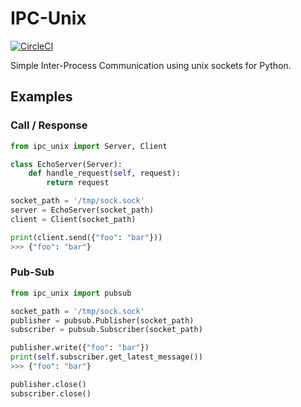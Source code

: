 # IPC-Unix

[![CircleCI](https://circleci.com/gh/RealOrangeOne/ipc-unix.svg?style=svg)](https://circleci.com/gh/RealOrangeOne/ipc-unix)

Simple Inter-Process Communication using unix sockets for Python.


## Examples

### Call / Response

```python
from ipc_unix import Server, Client

class EchoServer(Server):
    def handle_request(self, request):
        return request

socket_path = '/tmp/sock.sock'
server = EchoServer(socket_path)
client = Client(socket_path)

print(client.send({"foo": "bar"}))
>>> {"foo": "bar"}

```

### Pub-Sub

```python
from ipc_unix import pubsub

socket_path = '/tmp/sock.sock'
publisher = pubsub.Publisher(socket_path)
subscriber = pubsub.Subscriber(socket_path)

publisher.write({"foo": "bar"})
print(self.subscriber.get_latest_message())
>>> {"foo": "bar"}

publisher.close()
subscriber.close()

```
